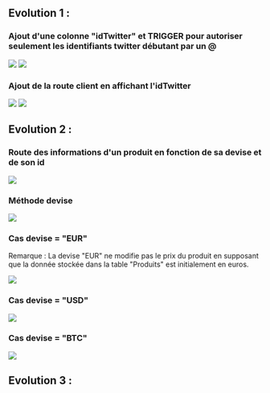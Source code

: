 Evolution 1 :
-------------

### Ajout d'une colonne "idTwitter" et TRIGGER pour autoriser seulement les identifiants twitter débutant par un @

![](https://i.ibb.co/fvv47vq/evo1-1.png) ![](https://i.ibb.co/MMVZ3Tk/evo1-2.png)

### Ajout de la route client en affichant l'idTwitter

![](https://i.ibb.co/ZNQzYwS/evo1-3.png) ![](https://i.ibb.co/zFmKk0j/evo1-4.png)

Evolution 2 :
-------------

### Route des informations d'un produit en fonction de sa devise et de son id

![](https://i.ibb.co/kQ79wry/evo2-1.png)

### Méthode devise

![](https://i.ibb.co/KDYN7D9/evo2-2.png)

### Cas devise = "EUR"

Remarque : La devise "EUR" ne modifie pas le prix du produit en supposant que la donnée stockée dans la table "Produits" est initialement en euros.

![](https://i.ibb.co/h1RvwC3/evo2-3.png)

### Cas devise = "USD"

![](https://i.ibb.co/TqcYPRQ/evo2-4.png)

### Cas devise = "BTC"

![](https://i.ibb.co/FKBY14s/evo2-5.png)

Evolution 3 :
-------------
